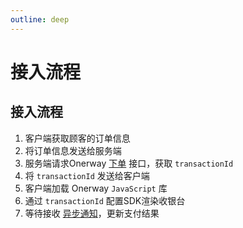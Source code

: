 ```yaml
---
outline: deep
---
```


<script lang="ts" setup>



</script>

# 接入流程

## 接入流程

1. 客户端获取顾客的订单信息
2. 将订单信息发送给服务端
3. 服务端请求Onerway [下单](./sdk-do-transaction) 接口，获取 `transactionId`
4. 将 `transactionId` 发送给客户端
5. 客户端加载 Onerway `JavaScript` 库
6. 通过 `transactionId` 配置SDK渲染收银台
7. 等待接收 [异步通知](./notify)，更新支付结果

<style lang="css">



</style>